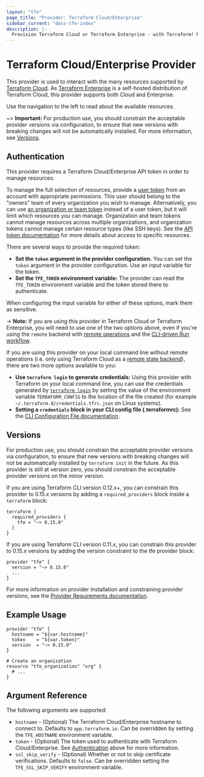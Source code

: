 ```yaml
---
layout: "tfe"
page_title: "Provider: Terraform Cloud/Enterprise"
sidebar_current: "docs-tfe-index"
description: |-
  Provision Terraform Cloud or Terraform Enterprise - with Terraform! Management of organizations, workspaces, teams, variables, run triggers, policy sets, and more. Maintained by the Terraform Cloud team at HashiCorp.
---
```


# Terraform Cloud/Enterprise Provider

This provider is used to interact with the many resources supported by
[Terraform Cloud](/docs/cloud/index.html).  As [Terraform
Enterprise](/docs/enterprise/index.html) is a self-hosted distribution of
Terraform Cloud, this provider supports both Cloud and Enterprise.

Use the navigation to the left to read about the available resources.

~> **Important:** For production use, you should constrain the acceptable provider versions via configuration,
to ensure that new versions with breaking changes will not be automatically installed.
For more information, see [Versions](#versions).

## Authentication

This provider requires a Terraform Cloud/Enterprise API token in order to manage
resources.

To manage the full selection of resources, provide a [user
token](/docs/cloud/users-teams-organizations/api-tokens.html) from an account
with appropriate permissions. This user should belong to the "owners" team of
every organization you wish to manage. Alternatively, you can use [an organization or team
token](/docs/cloud/users-teams-organizations/api-tokens.html) instead of a user
token, but it will limit which resources you can manage.  Organization and team
tokens cannot manage resources across multiple organizations, and organization
tokens cannot manage certain resource types (like SSH keys). See the [API token
documentation](/docs/cloud/users-teams-organizations/api-tokens.html#access-levels)
for more details about access to specific resources.

There are several ways to provide the required token:

- **Set the `token` argument in the provider configuration.** You can set
the `token` argument in the provider configuration.  Use an input variable for
the token.
- **Set the `TFE_TOKEN` environment variable:** The provider can read the
`TFE_TOKEN` environment variable and the token stored there to authenticate.

When configuring the input variable for either of these options, mark them as sensitive.

-> **Note:** If you are using this provider in Terraform Cloud or Terraform
Enterprise, you will need to use one of the two options above, even if you're
using the `remote` backend with [remote operations](https://www.terraform.io/docs/backends/operations.html) and the
[CLI-driven Run workflow](/docs/cloud/run/cli.html).

If you are using this provider on your local command line without remote operations (i.e. only using Terraform Cloud as a
[remote state backend](https://www.terraform.io/docs/state/remote.html)), there
are two more options available to you:

- **Use `terraform login` to generate credentials:** Using this provider with
Terraform on your local command line, you can use the credentials generated by
[`terraform login`](https://www.terraform.io/docs/commands/login.html) by
setting the value of the environment variable `TERRAFORM_CONFIG` to the location
of the file created (for example `~/.terraform.d/credentials.tfrc.json` on Linux
systems).
- **Setting a `credentials` block in your CLI config file (.terraformrc):** See
the [CLI Configuration File documentation](/docs/commands/cli-config.html).

## Versions

For production use, you should constrain the acceptable provider versions via
configuration, to ensure that new versions with breaking changes will not be
automatically installed by `terraform init` in the future. As this provider is still
at version zero, you should constrain the acceptable provider versions on the
minor version.

If you are using Terraform CLI version 0.12.x+, you can constrain this provider
to 0.15.x versions by adding a `required_providers` block inside a `terraform`
block:

```hcl
terraform {
  required_providers {
    tfe = "~> 0.15.0"
  }
}
```

If you are using Terraform CLI version 0.11.x, you can constrain this provider
to 0.15.x versions by adding the version constraint to the tfe provider block:

```hcl
provider "tfe" {
  version = "~> 0.15.0"
  ...
}
```

For more information on provider installation and constraining provider versions, see the [Provider Requirements documentation](https://www.terraform.io/docs/configuration/provider-requirements.html).

## Example Usage

```hcl
provider "tfe" {
  hostname = "${var.hostname}"
  token    = "${var.token}"
  version  = "~> 0.15.0"
}

# Create an organization
resource "tfe_organization" "org" {
  # ...
}
```

## Argument Reference

The following arguments are supported:

* `hostname` - (Optional) The Terraform Cloud/Enterprise hostname to connect to.
  Defaults to `app.terraform.io`. Can be overridden by setting the
  `TFE_HOSTNAME` environment variable.
* `token` - (Optional) The token used to authenticate with Terraform Cloud/Enterprise.
  See [Authentication](#authentication) above for more information.
* `ssl_skip_verify` - (Optional) Whether or not to skip certificate verifications.
  Defaults to `false`. Can be overridden setting the `TFE_SSL_SKIP_VERIFY`
  environment variable.
